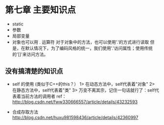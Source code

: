 # 第七章 主要知识点 
- static
- 参数
- 局部变量
- 对象也可以用 . 运算符
对于对象中的方法，也可以使用'.'的方式进行读取
但是，在默认情况下，为了编码风格的统一，我们使用'.'访问属性；使用传统的'[]'来访问方法。

## 没有搞清楚的知识点
- self 的使用 (类似于C++的this？）
1> 在动态方法中，self代表着"对象"
2> 在静态方法中，self代表着"类"
3> 万变不离其宗，记住一句话就行了：self代表着当前方法的调用者
ref：http://blog.csdn.net/fww330666557/article/details/43232593

- 合成存取方法
http://blog.csdn.net/huxu981598436/article/details/42360997
